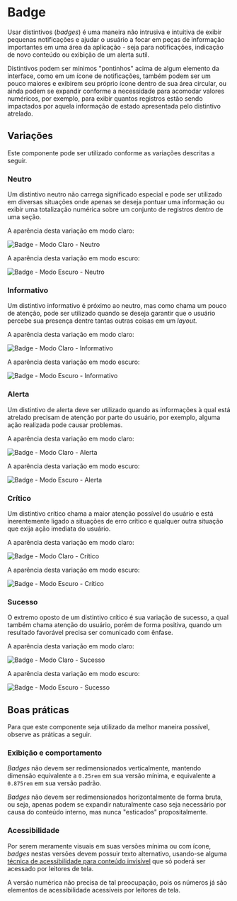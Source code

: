 # Badge

Usar distintivos (_badges_) é uma maneira não intrusiva e intuitiva de exibir pequenas notificações e ajudar o usuário a focar em peças de informação importantes em uma área da aplicação - seja para notificações, indicação de novo conteúdo ou exibição de um alerta sutil.

Distintivos podem ser mínimos "pontinhos" acima de algum elemento da interface, como em um ícone de notificações, também podem ser um pouco maiores e exibirem seu próprio ícone dentro de sua área circular, ou ainda podem se expandir conforme a necessidade para acomodar valores numéricos, por exemplo, para exibir quantos registros estão sendo impactados por aquela informação de estado apresentada pelo distintivo atrelado.

## Variações

Este componente pode ser utilizado conforme as variações descritas a seguir.

### Neutro

Um distintivo neutro não carrega significado especial e pode ser utilizado em diversas situações onde apenas se deseja pontuar uma informação ou exibir uma totalização numérica sobre um conjunto de registros dentro de uma seção.

A aparência desta variação em modo claro:

![Badge - Modo Claro - Neutro](~@source/assets/images/component-badge-light-neutral.png)

A aparência desta variação em modo escuro:

![Badge - Modo Escuro - Neutro](~@source/assets/images/component-badge-dark-neutral.png)

### Informativo

Um distintivo informativo é próximo ao neutro, mas como chama um pouco de atenção, pode ser utilizado quando se deseja garantir que o usuário percebe sua presença dentre tantas outras coisas em um _layout_.

A aparência desta variação em modo claro:

![Badge - Modo Claro - Informativo](~@source/assets/images/component-badge-light-information.png)

A aparência desta variação em modo escuro:

![Badge - Modo Escuro - Informativo](~@source/assets/images/component-badge-dark-information.png)

### Alerta

Um distintivo de alerta deve ser utilizado quando as informações à qual está atrelado precisam de atenção por parte do usuário, por exemplo, alguma ação realizada pode causar problemas.

A aparência desta variação em modo claro:

![Badge - Modo Claro - Alerta](~@source/assets/images/component-badge-light-warning.png)

A aparência desta variação em modo escuro:

![Badge - Modo Escuro - Alerta](~@source/assets/images/component-badge-dark-warning.png)

### Crítico

Um distintivo crítico chama a maior atenção possível do usuário e está inerentemente ligado a situações de erro crítico e qualquer outra situação que exija ação imediata do usuário.

A aparência desta variação em modo claro:

![Badge - Modo Claro - Crítico](~@source/assets/images/component-badge-light-critical.png)

A aparência desta variação em modo escuro:

![Badge - Modo Escuro - Crítico](~@source/assets/images/component-badge-dark-critical.png)

### Sucesso

O extremo oposto de um distintivo crítico é sua variação de sucesso, a qual também chama atenção do usuário, porém de forma positiva, quando um resultado favorável precisa ser comunicado com ênfase.

A aparência desta variação em modo claro:

![Badge - Modo Claro - Sucesso](~@source/assets/images/component-badge-light-success.png)

A aparência desta variação em modo escuro:

![Badge - Modo Escuro - Sucesso](~@source/assets/images/component-badge-dark-success.png)

## Boas práticas

Para que este componente seja utilizado da melhor maneira possível, observe as práticas a seguir.

### Exibição e comportamento

_Badges_ não devem ser redimensionados verticalmente, mantendo dimensão equivalente a `0.25rem` em sua versão mínima, e equivalente a `0.875rem` em sua versão padrão.

_Badges_ não devem ser redimensionados horizontalmente de forma bruta, ou seja, apenas podem se expandir naturalmente caso seja necessário por causa do conteúdo interno, mas nunca "esticados" propositalmente.

### Acessibilidade

Por serem meramente visuais em suas versões mínima ou com ícone, _badges_ nestas versões devem possuir texto alternativo, usando-se alguma [técnica de acessibilidade para conteúdo invisível](https://webaim.org/techniques/css/invisiblecontent/) que só poderá ser acessado por leitores de tela.

A versão numérica não precisa de tal preocupação, pois os números já são elementos de acessibilidade acessíveis por leitores de tela.
